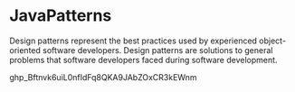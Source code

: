 # JavaPatterns
Design patterns represent the best practices used by experienced object-oriented software developers. Design patterns are solutions to general problems that software developers faced during software development.


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
